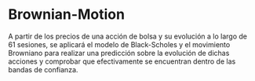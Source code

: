 # Brownian-Motion

A partir de los precios de una acción de bolsa y su evolución a lo largo de 61 sesiones, se aplicará el modelo de Black-Scholes y el movimiento Browniano para realizar una predicción sobre la evolución de dichas acciones y comprobar que efectivamente se encuentran dentro de las bandas de confianza.
